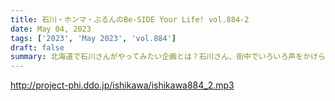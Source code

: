 ```yaml
---
title: 石川・ホンマ・ぶるんのBe-SIDE Your Life! vol.884-2
date: May 04, 2023
tags: ['2023', 'May 2023', 'vol.884']
draft: false
summary: 北海道で石川さんがやってみたい企画とは？石川さん、街中でいろいろ声をかけられてしまうそうです…
---
```


http://project-phi.ddo.jp/ishikawa/ishikawa884_2.mp3
